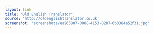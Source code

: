 ```yaml
---
layout: link
title: "Old English Translator"
source: 'http://oldenglishtranslator.co.uk'
screenshot: 'screenshots/ea965807-0088-4153-8287-6b3384a52f31.jpg'
---
```


